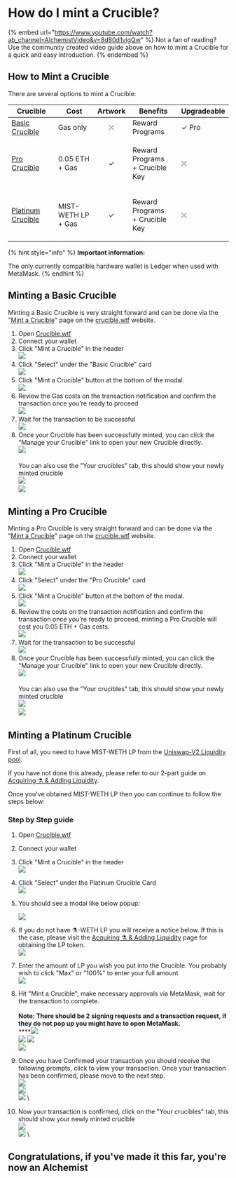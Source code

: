 # How do I mint a Crucible?

{% embed url="https://www.youtube.com/watch?ab_channel=AlchemistVideo&v=8d80d1vigQw" %}
Not a fan of reading? Use the community created video guide above on how to mint a Crucible for a quick and easy introduction.
{% endembed %}

## How to Mint a Crucible

There are several options to mint a Crucible:

| Crucible                                                                                 | Cost                         | Artwork | Benefits                                 | Upgradeable |
| ---------------------------------------------------------------------------------------- | ---------------------------- | :-----: | ---------------------------------------- | ----------- |
| [Basic Crucible](how-do-i-mint-a-crucible.md#minting-a-basic-crucible)                   | Gas only                     |    ⤫    | Reward Programs                          | ✓ Pro       |
| [Pro Crucible](how-do-i-mint-a-crucible.md#undefined)                                    | <p>0.05 ETH<br>+ Gas</p>     |    ✓    | <p>Reward Programs<br>+ Crucible Key</p> | ⤫           |
| [Platinum Crucible](how-do-i-mint-a-crucible.md#minting-a-crucible-using-weth-lp-tokens) | <p>MIST-WETH LP<br>+ Gas</p> |    ✓    | <p>Reward Programs<br>+ Crucible Key</p> | ⤫           |

{% hint style="info" %}
**Important information:**&#x20;

The only currently compatible hardware wallet is Ledger when used with MetaMask.
{% endhint %}

## Minting a Basic Crucible

Minting a Basic Crucible is very straight forward and can be done via the "[Mint a Crucible](https://crucible.alchemist.wtf/mint)" page on the [crucible.wtf](https://crucible.alchemist.wtf/mint) website.

1. Open [Crucible.wtf](https://crucible.wtf)
2. Connect your wallet
3. Click "Mint a Crucible" in the header\
   ![](<../.gitbook/assets/Screenshot 2022-03-15 at 22.04.10.png>)
4. Click "Select" under the "Basic Crucible" card\
   ![](<../.gitbook/assets/Screenshot 2022-03-15 at 22.04.53.png>)
5. Click "Mint a Crucible" button at the bottom of the modal.\
   ![](<../.gitbook/assets/Screenshot 2022-03-15 at 22.24.18.png>)
6. Review the Gas costs on the transaction notification and confirm the transaction once you're ready to proceed\
   ![](<../.gitbook/assets/Screenshot 2022-03-15 at 22.31.47.png>)
7. Wait for the transaction to be successful\
   ![](<../.gitbook/assets/Screenshot 2022-03-15 at 22.33.30.png>)
8. Once your Crucible has been successfully minted, you can click the "Manage your Crucible" link to open your new Crucible directly. \
   ![](<../.gitbook/assets/Screenshot 2022-03-15 at 22.33.47.png>)\
   \
   You can also use the "Your crucibles" tab, this should show your newly minted crucible \
   &#x20;![](../.gitbook/assets/screenshot-2021-08-03-at-19.25.05.png) \
   &#x20;![](<../.gitbook/assets/Screenshot 2022-03-15 at 22.37.30.png>)

## Minting a Pro Crucible

Minting a Pro Crucible is very straight forward and can be done via the "[Mint a Crucible](https://crucible.alchemist.wtf/mint)" page on the [crucible.wtf](https://crucible.alchemist.wtf/mint) website.

1. Open [Crucible.wtf](https://crucible.wtf)
2. Connect your wallet
3. Click "Mint a Crucible" in the header\
   ![](<../.gitbook/assets/Screenshot 2022-03-15 at 22.04.10.png>)
4. Click "Select" under the "Pro Crucible" card\
   ![](<../.gitbook/assets/Screenshot 2022-03-15 at 22.31.07.png>)
5. Click "Mint a Crucible" button at the bottom of the modal.\
   &#x20;![](<../.gitbook/assets/Screenshot 2022-03-15 at 22.31.13.png>)
6. Review the costs on the transaction notification and confirm the transaction once you're ready to proceed, minting a Pro Crucible will cost you 0.05 ETH + Gas costs.\
   ![](<../.gitbook/assets/Screenshot 2022-03-15 at 22.40.08.png>)
7. Wait for the transaction to be successful\
   ![](<../.gitbook/assets/Screenshot 2022-03-15 at 22.41.07.png>)
8. Once your Crucible has been successfully minted, you can click the "Manage your Crucible" link to open your new Crucible directly. \
   ![](<../.gitbook/assets/Screenshot 2022-03-15 at 22.33.47.png>)\
   \
   You can also use the "Your crucibles" tab, this should show your newly minted crucible \
   &#x20;![](../.gitbook/assets/screenshot-2021-08-03-at-19.25.05.png) \
   &#x20; ![](<../.gitbook/assets/Screenshot 2022-03-15 at 22.42.07.png>)

## Minting a Platinum Crucible

First of all, you need to have MIST-WETH LP from the [Uniswap-V2 Liquidity pool](https://lp.mist.alchemist.wtf).

If you have not done this already, please refer to our 2-part guide on [Acquiring ⚗️ & Adding Liquidity](../acquiring-and-adding-liquidity.md).

Once you've obtained MIST-WETH LP then you can continue to follow the steps below:

### Step by Step guide

1. Open [Crucible.wtf](https://crucible.wtf)
2. Connect your wallet
3. Click "Mint a Crucible" in the header\
   ![](<../.gitbook/assets/Screenshot 2022-03-15 at 22.04.10.png>)
4. Click "Select" under the Platinum Crucible Card\
   ![](<../.gitbook/assets/Screenshot 2022-03-15 at 22.44.32.png>)
5.  You should see a modal like below popup:

    ![](<../.gitbook/assets/Screenshot 2022-03-15 at 22.45.52.png>)&#x20;
6. If you do not have ⚗️-WETH LP you will receive a notice below. If this is the case, please visit the [Acquiring ⚗️ & Adding Liquidity](../acquiring-and-adding-liquidity.md) page for obtaining the LP token.\
   ![](<../.gitbook/assets/Screenshot 2022-03-15 at 22.46.43.png>)
7. Enter the amount of LP you wish you put into the Crucible. You probably wish to click "Max" or "100%" to enter your full amount\
   ![](<../.gitbook/assets/Screenshot 2022-03-15 at 22.47.35.png>)
8. Hit "Mint a Crucible", make necessary approvals via MetaMask, wait for the transaction to complete.\
   \
   **Note: There should be 2 signing requests and a transaction request, if they do not pop up you might have to open MetaMask.** \
   ****![](../.gitbook/assets/screenshot-2021-08-03-at-19.19.35.png) \
   ![](../.gitbook/assets/screenshot-2021-08-03-at-19.19.46.png) ![](<../.gitbook/assets/screenshot-2021-08-03-at-19.19.53 (1).png>) \
   &#x20; ![](<../.gitbook/assets/Screenshot 2022-03-15 at 22.31.47.png>)
9. Once you have Confirmed your transaction you should receive the following prompts, click to view your transaction. Once your transaction has been confirmed, please move to the next step. \
   ![](<../.gitbook/assets/Screenshot 2022-03-15 at 22.51.08.png>)\
   ![](../.gitbook/assets/screenshot-2021-08-03-at-19.20.34.png) \
   ![](<../.gitbook/assets/screenshot-2021-08-03-at-19.20.58 (1).png>) \

10. Now your transaction is confirmed, click on the "Your crucibles" tab, this should show your newly minted crucible \
    &#x20;![](../.gitbook/assets/screenshot-2021-08-03-at-19.25.05.png) \
    ![](../.gitbook/assets/screenshot-2021-08-03-at-19.25.48.png) \


## **Congratulations, if you've made it this far, you're now an Alchemist**
